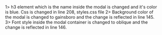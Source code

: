 1> h3 element which is the name inside the modal is changed and it's color is blue. Css is changed in line 208, styles.css file
2> Background color of the modal is changed to gainsboro and the change is reflected in line 145.
3> Font style inside the modal container is changed to oblique and the change is reflected in line 146.